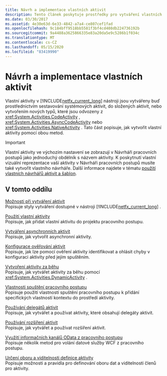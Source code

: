 ```yaml
---
title: Návrh a implementace vlastních aktivit
description: Tento článek poskytuje prostředky pro vytváření vlastních aktivit v nástroji Workflow Foundation vytvořením složených aktivit nebo vytvářením nových typů aktivit.
ms.date: 03/30/2017
ms.assetid: 4e30e63d-6e33-4842-a7a4-ce807cef1fad
ms.openlocfilehash: 9c184bff9518bb5581f3bf4cd408db224736192b
ms.sourcegitcommit: 9a4488a3625866335e83a20da5e9c5286b1f034c
ms.translationtype: MT
ms.contentlocale: cs-CZ
ms.lasthandoff: 05/15/2020
ms.locfileid: "83419990"
---
```

# <a name="designing-and-implementing-custom-activities"></a>Návrh a implementace vlastních aktivit
Vlastní aktivity v [!INCLUDE[netfx_current_long](../../../includes/netfx-current-long-md.md)] nástroji jsou vytvářeny buď prostřednictvím sestavování systémových aktivit, do složených aktivit, nebo vytvořením nových typů, které jsou odvozeny z <xref:System.Activities.CodeActivity> , <xref:System.Activities.AsyncCodeActivity> nebo <xref:System.Activities.NativeActivity> . Tato část popisuje, jak vytvořit vlastní aktivity pomocí obou metod.  
  
> [!IMPORTANT]
> Vlastní aktivity ve výchozím nastavení se zobrazují v Návrháři pracovních postupů jako jednoduchý obdélník s názvem aktivity. K poskytnutí vlastní vizuální reprezentace vaší aktivity v Návrháři pracovních postupů musíte také vytvořit vlastního návrháře. Další informace najdete v tématu [použití vlastních návrhářů aktivit a šablon](using-custom-activity-designers-and-templates.md).  
  
## <a name="in-this-section"></a>V tomto oddílu  
 [Možnosti při vytváření aktivit](activity-authoring-options-in-wf.md)  
 Popisuje styly vytváření dostupné v nástroji [!INCLUDE[netfx_current_long](../../../includes/netfx-current-long-md.md)] .  
  
 [Použití vlastní aktivity](using-a-custom-activity.md)  
 Popisuje, jak přidat vlastní aktivitu do projektu pracovního postupu.  
  
  [Vytváření asynchronních aktivit](creating-asynchronous-activities-in-wf.md)  
 Popisuje, jak vytvořit asynchronní aktivity.  
  
 [Konfigurace ověřování aktivit](configuring-activity-validation.md)  
 Popisuje, jak lze pomocí ověření aktivity identifikovat a ohlásit chyby v konfiguraci aktivity před jejím spuštěním.  
  
 [Vytvoření aktivity za běhu](creating-an-activity-at-runtime-with-dynamicactivity.md)  
 Popisuje, jak vytvářet aktivity za běhu pomocí <xref:System.Activities.DynamicActivity> .  
  
 [Vlastnosti spuštění pracovního postupu](workflow-execution-properties.md)  
 Popisuje použití vlastností spuštění pracovního postupu k přidání specifických vlastností kontextu do prostředí aktivity.  
  
 [Používání delegátů aktivit](using-activity-delegates.md)  
 Popisuje, jak vytvářet a používat aktivity, které obsahují delegáty aktivit.
  
 [Používání rozšíření aktivit](using-activity-extensions.md)  
 Popisuje, jak vytvářet a používat rozšíření aktivit.  
  
 [Využití informačních kanálů OData z pracovního postupu](consuming-odata-feeds-from-a-workflow.md)  
 Popisuje několik metod pro volání datové služby WCF z pracovního postupu.  
  
 [Určení oboru a viditelnosti definice aktivity](activity-definition-scoping-and-visibility.md)  
 Popisuje možnosti a pravidla pro definování oboru dat a viditelnosti členů pro aktivity.
